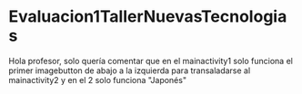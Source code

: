 # Evaluacion1TallerNuevasTecnologias

Hola profesor, solo quería comentar que en el mainactivity1 solo funciona el primer imagebutton de abajo a la izquierda para transaladarse al mainactivity2 y en el 2 solo funciona "Japonés" 
